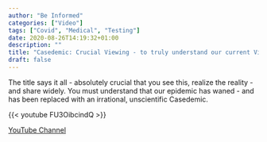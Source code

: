 ```yaml
---
author: "Be Informed"
categories: ["Video"]
tags: ["Covid", "Medical", "Testing"]
date: 2020-08-26T14:19:32+01:00
description: ""
title: "Casedemic: Crucial Viewing - to truly understand our current Viral Issue #Casedemic"
draft: false
---
```


The title says it all - absolutely crucial that you see this, realize the reality - and share widely. You must understand that our epidemic has waned - and has been replaced with an irrational, unscientific Casedemic.

{{< youtube FU3OibcindQ >}}

[YouTube Channel](https://www.youtube.com/channel/UCPn4FsiQP15nudug9FDhluA)

